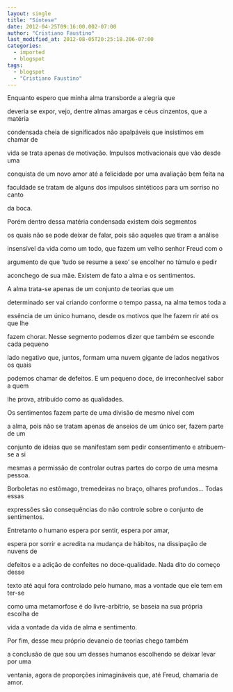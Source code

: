 ```yaml
---
layout: single
title: "Síntese"
date: 2012-04-25T09:16:00.002-07:00
author: "Cristiano Faustino"
last_modified_at: 2012-08-05T20:25:18.206-07:00
categories:
  - imported
  - blogspot
tags:
  - blogspot
  - "Cristiano Faustino"
---
```








Enquanto espero que minha alma transborde a alegria que

deveria se expor, vejo, dentre almas amargas e céus cinzentos, que a matéria

condensada cheia de significados não apalpáveis que insistimos em chamar de

vida se trata apenas de motivação. Impulsos motivacionais que vão desde uma

conquista de um novo amor até a felicidade por uma avaliação bem feita na

faculdade se tratam de alguns dos impulsos sintéticos para um sorriso no canto

da boca.











Porém dentro dessa matéria condensada existem dois segmentos

os quais não se pode deixar de falar, pois são aqueles que tiram a análise

insensível da vida como um todo, que fazem um velho senhor Freud com o

argumento de que ‘tudo se resume a sexo’ se encolher no túmulo e pedir

aconchego de sua mãe. Existem de fato a alma e os sentimentos.











A alma trata-se apenas de um conjunto de teorias que um

determinado ser vai criando conforme o tempo passa, na alma temos toda a

essência de um único humano, desde os motivos que lhe fazem rir até os que lhe

fazem chorar. Nesse segmento podemos dizer que também se esconde cada pequeno

lado negativo que, juntos, formam uma nuvem gigante de lados negativos os quais

podemos chamar de defeitos. E um pequeno doce, de irreconhecível sabor a quem

lhe prova, atribuído como as qualidades.











Os sentimentos fazem parte de uma divisão de mesmo nível com

a alma, pois não se tratam apenas de anseios de um único ser, fazem parte de um

conjunto de ideias que se manifestam sem pedir consentimento e atribuem-se a si

mesmas a permissão de controlar outras partes do corpo de uma mesma pessoa.

Borboletas no estômago, tremedeiras no braço, olhares profundos... Todas essas

expressões são consequências do não controle sobre o conjunto de sentimentos.











Entretanto o humano espera por sentir, espera por amar,

espera por sorrir e acredita na mudança de hábitos, na dissipação de nuvens de

defeitos e a adição de confeites no doce-qualidade. Nada dito do começo desse

texto até aqui fora controlado pelo humano, mas a vontade que ele tem em ter-se

como uma metamorfose é do livre-arbítrio, se baseia na sua própria escolha de

vida a vontade da vida de alma e sentimento.










Por fim, desse meu próprio devaneio de teorias chego também

a conclusão de que sou um desses humanos escolhendo se deixar levar por uma

ventania, agora de proporções inimagináveis que, até Freud, chamaria de amor.

